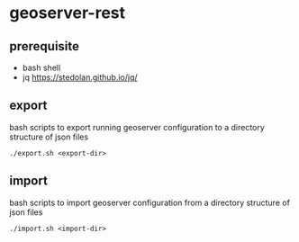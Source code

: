# geoserver-rest

## prerequisite
- bash shell
- jq https://stedolan.github.io/jq/

## export
bash scripts to export running geoserver configuration to a directory structure of json files

`./export.sh <export-dir>`

## import
bash scripts to import geoserver configuration from a directory structure of json files

`./import.sh <import-dir>`
